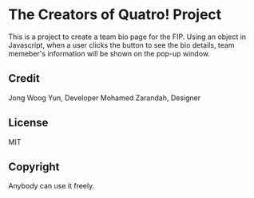 # The Creators of Quatro! Project

This is a project to create a team bio page for the FIP. 
Using an object in Javascript, when a user clicks the button to see the bio details, team memeber's information will be shown on the pop-up window.

## Credit

Jong Woog Yun, Developer
Mohamed Zarandah, Designer

## License

MIT

## Copyright

Anybody can use it freely.